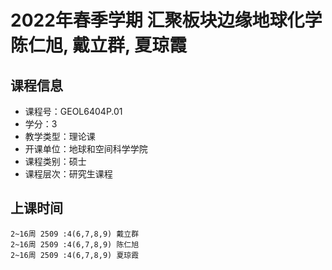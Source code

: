 # 2022年春季学期 汇聚板块边缘地球化学 陈仁旭, 戴立群, 夏琼霞






## 课程信息

- 课程号：GEOL6404P.01
- 学分：3
- 教学类型：理论课
- 开课单位：地球和空间科学学院
- 课程类别：硕士
- 课程层次：研究生课程

## 上课时间

```
2~16周 2509 :4(6,7,8,9) 戴立群
2~16周 2509 :4(6,7,8,9) 陈仁旭
2~16周 2509 :4(6,7,8,9) 夏琼霞
```

